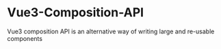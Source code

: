# Vue3-Composition-API
Vue3 composition API is an alternative way of writing large and re-usable components
